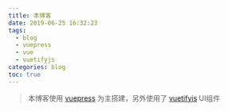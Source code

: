 ```yaml
---
title: 本博客
date: 2019-06-25 16:32:23
tags:
  - blog
  - vuepress
  - vue
  - vuetifyjs
categories: blog
toc: true
---
```



> 本博客使用 [vuepress](https://v1.vuepress.vuejs.org/zh/) 为主搭建，另外使用了 [vuetifyjs](https://vuetifyjs.com/zh-Hans) UI组件

<!-- more -->

